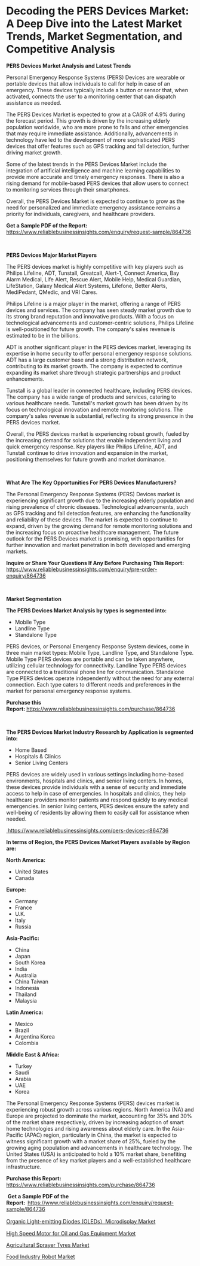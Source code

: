 <p><h1>Decoding the PERS Devices Market: A Deep Dive into the Latest Market Trends, Market Segmentation, and Competitive Analysis</h1></p><p><strong>PERS Devices Market Analysis and Latest Trends</strong></p>
<p><p>Personal Emergency Response Systems (PERS) Devices are wearable or portable devices that allow individuals to call for help in case of an emergency. These devices typically include a button or sensor that, when activated, connects the user to a monitoring center that can dispatch assistance as needed.</p><p>The PERS Devices Market is expected to grow at a CAGR of 4.9% during the forecast period. This growth is driven by the increasing elderly population worldwide, who are more prone to falls and other emergencies that may require immediate assistance. Additionally, advancements in technology have led to the development of more sophisticated PERS devices that offer features such as GPS tracking and fall detection, further driving market growth.</p><p>Some of the latest trends in the PERS Devices Market include the integration of artificial intelligence and machine learning capabilities to provide more accurate and timely emergency responses. There is also a rising demand for mobile-based PERS devices that allow users to connect to monitoring services through their smartphones.</p><p>Overall, the PERS Devices Market is expected to continue to grow as the need for personalized and immediate emergency assistance remains a priority for individuals, caregivers, and healthcare providers.</p></p>
<p><strong>Get a Sample PDF of the Report:&nbsp;</strong> <a href="https://www.reliablebusinessinsights.com/enquiry/request-sample/864736">https://www.reliablebusinessinsights.com/enquiry/request-sample/864736</a></p>
<p>&nbsp;</p>
<p><strong>PERS Devices Major Market Players</strong></p>
<p><p>The PERS devices market is highly competitive with key players such as Philips Lifeline, ADT, Tunstall, Greatcall, Alert-1, Connect America, Bay Alarm Medical, Life Alert, Rescue Alert, Mobile Help, Medical Guardian, LifeStation, Galaxy Medical Alert Systems, Lifefone, Better Alerts, MediPedant, QMedic, and VRI Cares.</p><p>Philips Lifeline is a major player in the market, offering a range of PERS devices and services. The company has seen steady market growth due to its strong brand reputation and innovative products. With a focus on technological advancements and customer-centric solutions, Philips Lifeline is well-positioned for future growth. The company's sales revenue is estimated to be in the billions.</p><p>ADT is another significant player in the PERS devices market, leveraging its expertise in home security to offer personal emergency response solutions. ADT has a large customer base and a strong distribution network, contributing to its market growth. The company is expected to continue expanding its market share through strategic partnerships and product enhancements.</p><p>Tunstall is a global leader in connected healthcare, including PERS devices. The company has a wide range of products and services, catering to various healthcare needs. Tunstall's market growth has been driven by its focus on technological innovation and remote monitoring solutions. The company's sales revenue is substantial, reflecting its strong presence in the PERS devices market.</p><p>Overall, the PERS devices market is experiencing robust growth, fueled by the increasing demand for solutions that enable independent living and quick emergency response. Key players like Philips Lifeline, ADT, and Tunstall continue to drive innovation and expansion in the market, positioning themselves for future growth and market dominance.</p></p>
<p>&nbsp;</p>
<p><strong>What Are The Key Opportunities For PERS Devices Manufacturers?</strong></p>
<p><p>The Personal Emergency Response Systems (PERS) Devices market is experiencing significant growth due to the increasing elderly population and rising prevalence of chronic diseases. Technological advancements, such as GPS tracking and fall detection features, are enhancing the functionality and reliability of these devices. The market is expected to continue to expand, driven by the growing demand for remote monitoring solutions and the increasing focus on proactive healthcare management. The future outlook for the PERS Devices market is promising, with opportunities for further innovation and market penetration in both developed and emerging markets.</p></p>
<p><strong>Inquire or Share Your Questions If Any Before Purchasing This Report:</strong> <a href="https://www.reliablebusinessinsights.com/enquiry/pre-order-enquiry/864736">https://www.reliablebusinessinsights.com/enquiry/pre-order-enquiry/864736</a></p>
<p>&nbsp;</p>
<p><strong>Market Segmentation</strong></p>
<p><strong>The PERS Devices Market Analysis by types is segmented into:</strong></p>
<p><ul><li>Mobile Type</li><li>Landline Type</li><li>Standalone Type</li></ul></p>
<p><p>PERS devices, or Personal Emergency Response System devices, come in three main market types: Mobile Type, Landline Type, and Standalone Type. Mobile Type PERS devices are portable and can be taken anywhere, utilizing cellular technology for connectivity. Landline Type PERS devices are connected to a traditional phone line for communication. Standalone Type PERS devices operate independently without the need for any external connection. Each type caters to different needs and preferences in the market for personal emergency response systems.</p></p>
<p><strong>Purchase this Report:&nbsp;</strong><a href="https://www.reliablebusinessinsights.com/purchase/864736">https://www.reliablebusinessinsights.com/purchase/864736</a></p>
<p>&nbsp;</p>
<p><strong>The PERS Devices Market Industry Research by Application is segmented into:</strong></p>
<p><ul><li>Home Based</li><li>Hospitals & Clinics</li><li>Senior Living Centers</li></ul></p>
<p><p>PERS devices are widely used in various settings including home-based environments, hospitals and clinics, and senior living centers. In homes, these devices provide individuals with a sense of security and immediate access to help in case of emergencies. In hospitals and clinics, they help healthcare providers monitor patients and respond quickly to any medical emergencies. In senior living centers, PERS devices ensure the safety and well-being of residents by allowing them to easily call for assistance when needed.</p></p>
<p><a href="https://www.reliablebusinessinsights.com/pers-devices-r864736">&nbsp;https://www.reliablebusinessinsights.com/pers-devices-r864736</a></p>
<p><strong>In terms of Region, the PERS Devices Market Players available by Region are:</strong></p>
<p>
    <p> <strong> North America: </strong>
        <ul>
            <li>United States</li>
            <li>Canada</li>
        </ul>
        </p> 
    <p> <strong> Europe: </strong>
        <ul>
            <li>Germany</li>
            <li>France</li>
            <li>U.K.</li>
            <li>Italy</li>
            <li>Russia</li>
        </ul>
        </p> 
    <p> <strong> Asia-Pacific: </strong>
        <ul>
            <li>China</li>
            <li>Japan</li>
            <li>South Korea</li>
            <li>India</li>
            <li>Australia</li>
            <li>China Taiwan</li>
            <li>Indonesia</li>
            <li>Thailand</li>
            <li>Malaysia</li>
        </ul>
        </p> 
    <p> <strong> Latin America: </strong>
        <ul>
            <li>Mexico</li>
            <li>Brazil</li>
            <li>Argentina Korea</li>
            <li>Colombia</li>
        </ul>
        </p> 
    <p> <strong> Middle East & Africa: </strong>
        <ul>
            <li>Turkey</li>
            <li>Saudi</li>
            <li>Arabia</li>
            <li>UAE</li>
            <li>Korea</li>
        </ul>
    </p>
    </p>
<p><p>The Personal Emergency Response Systems (PERS) devices market is experiencing robust growth across various regions. North America (NA) and Europe are projected to dominate the market, accounting for 35% and 30% of the market share respectively, driven by increasing adoption of smart home technologies and rising awareness about elderly care. In the Asia-Pacific (APAC) region, particularly in China, the market is expected to witness significant growth with a market share of 25%, fueled by the growing aging population and advancements in healthcare technology. The United States (USA) is anticipated to hold a 10% market share, benefiting from the presence of key market players and a well-established healthcare infrastructure.</p></p>
<p><strong>Purchase this Report: </strong><a href="https://www.reliablebusinessinsights.com/purchase/864736">https://www.reliablebusinessinsights.com/purchase/864736</a></p>
<p>&nbsp;<strong>Get a Sample PDF of the Report:&nbsp;&nbsp;</strong><a href="https://www.reliablebusinessinsights.com/enquiry/request-sample/864736">https://www.reliablebusinessinsights.com/enquiry/request-sample/864736</a></p>
<p><strong></strong></p>
<p><p><a href="https://www.linkedin.com/pulse/organic-light-emitting-diodes-oledsmicrodisplay-market-outlook-t6xyf?trackingId=F2W9EC5mkY7pA2Qb7XK%2FTA%3D%3D">Organic Light-emitting Diodes (OLEDs）Microdisplay Market</a></p><p><a href="https://github.com/elizabethdagraca/Market-Research-Report-List-4/blob/main/high-speed-motor-for-oil-and-gas-equipment-market.md">High Speed Motor for Oil and Gas Equipment Market</a></p><p><a href="https://www.linkedin.com/pulse/agricultural-sprayer-tyres-market-outlook-complete-industry-kbdtf?trackingId=cGxhFwzb6%2Fc4elGh5tpa5A%3D%3D">Agricultural Sprayer Tyres Market</a></p><p><a href="https://github.com/santosh758595/Market-Research-Report-List-5/blob/main/food-industry-robot-market.md">Food Industry Robot Market</a></p></p>